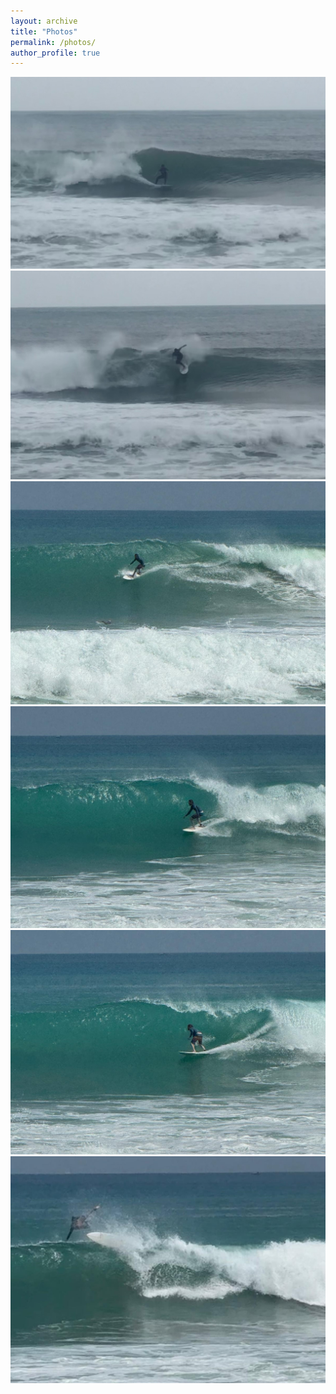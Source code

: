 ```yaml
---
layout: archive
title: "Photos"
permalink: /photos/
author_profile: true
---
```


<img src='/images/surfing/ack_2020_1.jpg'>


<img src='/images/surfing/ack_2020_2.jpg'>

<img src='/images/surfing/big_cr_1.jpg'>

<img src='/images/surfing/big_cr_2.jpg'>

<img src='/images/surfing/big_cr_3.jpg'>

<img src='/images/surfing/big_cr_4.jpg'>
